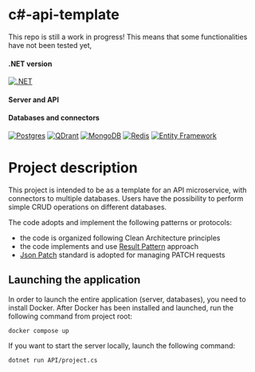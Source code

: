 # c#-api-template

This repo is still a work in progress! This means that some functionalities have not been tested yet, 

#### .NET version
[![.NET](https://img.shields.io/badge/.NET%208.0-blueviolet?logo=dotnet&style=flat)](https://dotnet.microsoft.com)

#### Server and API

#### Databases and connectors
[![Postgres](https://img.shields.io/badge/Postgres-17-%23316192.svg?style=flat&logo=postgresql&logoColor=white)](https://www.postgresql.org/)
[![QDrant](https://img.shields.io/badge/Qdrant-1.12.5-red.svg?style=flat&logoColor=white)](https://www.postgresql.org/)
[![MongoDB](https://img.shields.io/badge/MongoDB-6-%234ea94b.svg?logo=mongodb&style=flat&logoColor=white)](https://www.mongodb.com)
[![Redis](https://img.shields.io/badge/Redis-6.2-DC382D?logo=Redis&logoColor=white)](https://redis.io/)
[![Entity Framework](https://img.shields.io/badge/Entity_Framework-9.0.1-000?style=for-the-badge&logo=.net&logoColor=white&color=blue&style=flat)](https://sqlmodel.tiangolo.com/)



# Project description

This project is intended to be as a template for an API microservice, with connectors to multiple databases.
Users have the possibility to perform simple CRUD operations on different databases.

The code adopts and implement the following patterns or protocols:

- the code is organized following Clean Architecture principles
- the code implements and use [Result Pattern](https://www.milanjovanovic.tech/blog/functional-error-handling-in-dotnet-with-the-result-pattern) approach
- [Json Patch](https://datatracker.ietf.org/doc/html/rfc6902) standard is adopted for managing PATCH requests
 

## Launching the application

In order to launch the entire application (server, databases), you need to install Docker.
After Docker has been installed and launched, run the following command from project root:

```shell
docker compose up
```

If you want to start the server locally, launch the following command:

```shell
dotnet run API/project.cs
```